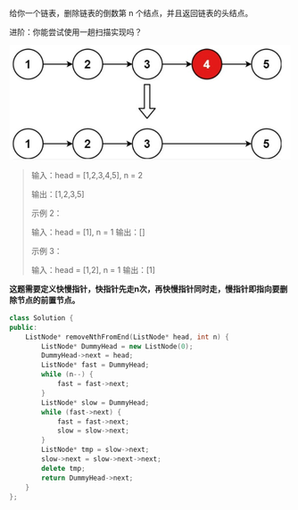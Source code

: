 给你一个链表，删除链表的倒数第 n 个结点，并且返回链表的头结点。

进阶：你能尝试使用一趟扫描实现吗？

![20210510085957392](20210510085957392.png)

> 输入：head = [1,2,3,4,5], n = 2 
>
> 输出：[1,2,3,5] 
>
> 示例 2：
>
> 输入：head = [1], n = 1 输出：[] 
>
> 示例 3：
>
> 输入：head = [1,2], n = 1 输出：[1]

**这题需要定义快慢指针，快指针先走n次，再快慢指针同时走，慢指针即指向要删除节点的前置节点。**



```cpp
class Solution {
public:
    ListNode* removeNthFromEnd(ListNode* head, int n) {
        ListNode* DummyHead = new ListNode(0);
        DummyHead->next = head;
        ListNode* fast = DummyHead;
        while (n--) {
            fast = fast->next;
        }
        ListNode* slow = DummyHead;
        while (fast->next) {
            fast = fast->next;
            slow = slow->next;
        }
        ListNode* tmp = slow->next;
        slow->next = slow->next->next;
        delete tmp;
        return DummyHead->next;
    }
};
```

